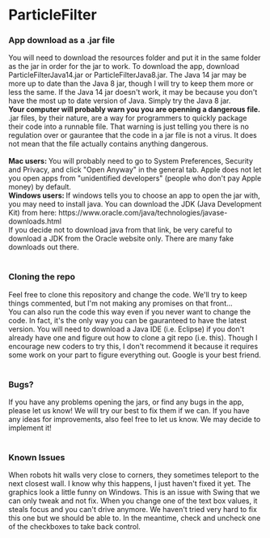 # ParticleFilter

<h3> App download as a .jar file </h3>
You will need to download the resources folder and put it in the same folder as the jar in order for the jar to work. To download the app, download ParticleFilterJava14.jar or ParticleFilterJava8.jar. The Java 14 jar may be more up to date than the Java 8 jar, though I will try to keep them more or less the same. If the Java 14 jar doesn't work, it may be because you don't have the most up to date version of Java. Simply try the Java 8 jar. <br>
<strong> Your computer will probably warn you you are openning a dangerous file. </strong> .jar files, by their nature, are a way for programmers to quickly package their code into a runnable file. That warning is just telling you there is no regulation over or gaurantee that the code in a jar file is not a virus.  It does not mean that the file actually contains anything dangerous. <br><br>
<strong> Mac users: </strong> You will probably need to go to System Preferences, Security and Privacy, and click "Open Anyway" in the general tab. Apple does not let you open apps from "unidentified developers" (people who don't pay Apple money) by default. <br>
<strong> Windows users: </strong> If windows tells you to choose an app to open the jar with, you may need to install java. You can download the JDK (Java Development Kit) from here: https://www.oracle.com/java/technologies/javase-downloads.html <br>
If you decide not to download java from that link, be very careful to download a JDK from the Oracle website only. There are many fake downloads out there.
<br><br>

<h3> Cloning the repo </h3>
Feel free to clone this repository and change the code.  We'll try to keep things commented, but I'm not making any promises on that front... <br>
You can also run the code this way even if you never want to change the code. In fact, it's the only way you can be gauranteed to have the latest version. You will need to download a Java IDE (i.e. Eclipse) if you don't already have one and figure out how to clone a git repo (i.e. this). Though I encourage new coders to try this, I don't recommend it because it requires some work on your part to figure everything out. Google is your best friend.
<br><br>

<h3> Bugs? </h3>
If you have any problems opening the jars, or find any bugs in the app, please let us know! We will try our best to fix them if we can.  If you have any ideas for improvements, also feel free to let us know. We may decide to implement it!
<br><br>

<h3> Known Issues </h3>
When robots hit walls very close to corners, they sometimes teleport to the next closest wall. I know why this happens, I just haven't fixed it yet.
The graphics look a little funny on Windows. This is an issue with Swing that we can only tweak and not fix.
When you change one of the text box values, it steals focus and you can't drive anymore. We haven't tried very hard to fix this one but we should be able to. In the meantime, check and uncheck one of the checkboxes to take back control.

